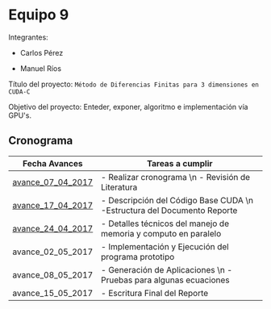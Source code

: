 # Equipo 9

Integrantes:

- Carlos Pérez

- Manuel Ríos

Título del proyecto: ```Método de Diferencias Finitas para 3 dimensiones en CUDA-C```

Objetivo del proyecto:  Enteder, exponer, algoritmo e implementación vía GPU's.

## Cronograma 

| Fecha Avances     | Tareas a cumplir                                                      |
|-------------------|-----------------------------------------------------------------------|
| [avance_07_04_2017](avance_07_04_2017) | - Realizar cronograma  \n - Revisión de Literatura                        |
| [avance_17_04_2017](avance_17_04_2017) | - Descripción del Código Base CUDA \n -Estructura del Documento Reporte |
| [avance_24_04_2017](avance_24_04_2017) | - Detalles técnicos del manejo de memoria y computo en paralelo       |
| avance_02_05_2017 | - Implementación y Ejecución del programa prototipo                   |
| avance_08_05_2017 | - Generación de Aplicaciones \n - Pruebas para algunas ecuaciones        |
| avance_15_05_2017 | - Escritura Final del Reporte                                         |
